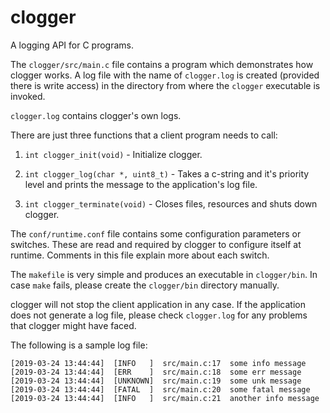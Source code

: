 # clogger
A logging API for C programs.

The `clogger/src/main.c` file contains a program which demonstrates how clogger
works. A log file with the name of `clogger.log` is created (provided there is
write access) in the directory from where the `clogger` executable is invoked.

`clogger.log` contains clogger's own logs.

There are just three functions that a client program needs to call:
  1. `int clogger_init(void)` - Initialize clogger.

  2. `int clogger_log(char *, uint8_t)` - Takes a c-string and it's priority level
        and prints the message to the application's log file.

  3. `int clogger_terminate(void)` - Closes files, resources and shuts down
        clogger.

The `conf/runtime.conf` file contains some configuration parameters or
switches. These are read and required by clogger to configure itself at
runtime. Comments in this file explain more about each switch.

The `makefile` is very simple and produces an executable in `clogger/bin`. In
case `make` fails, please create the `clogger/bin` directory manually.

clogger will not stop the client application in any case. If the application
does not generate a log file, please check `clogger.log` for any problems that
clogger might have faced.

The following is a sample log file:
```
[2019-03-24 13:44:44]  [INFO   ]  src/main.c:17  some info message
[2019-03-24 13:44:44]  [ERR    ]  src/main.c:18  some err message
[2019-03-24 13:44:44]  [UNKNOWN]  src/main.c:19  some unk message
[2019-03-24 13:44:44]  [FATAL  ]  src/main.c:20  some fatal message
[2019-03-24 13:44:44]  [INFO   ]  src/main.c:21  another info message
```
